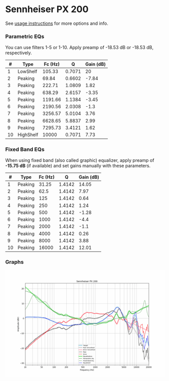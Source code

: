 # Sennheiser PX 200
See [usage instructions](https://github.com/jaakkopasanen/AutoEq#usage) for more options and info.

### Parametric EQs
You can use filters 1-5 or 1-10. Apply preamp of -18.53 dB or -18.53 dB, respectively.

|   # | Type      |   Fc (Hz) |      Q |   Gain (dB) |
|-----|-----------|-----------|--------|-------------|
|   1 | LowShelf  |    105.33 | 0.7071 |       20    |
|   2 | Peaking   |     69.84 | 0.6602 |       -7.84 |
|   3 | Peaking   |    222.71 | 1.0809 |        1.82 |
|   4 | Peaking   |    638.29 | 2.6157 |       -3.35 |
|   5 | Peaking   |   1191.66 | 1.1384 |       -3.45 |
|   6 | Peaking   |   2190.56 | 2.0308 |       -1.3  |
|   7 | Peaking   |   3256.57 | 5.0104 |        3.76 |
|   8 | Peaking   |   6628.65 | 5.8837 |        2.99 |
|   9 | Peaking   |   7295.73 | 3.4121 |        1.62 |
|  10 | HighShelf |  10000    | 0.7071 |        7.73 |

### Fixed Band EQs
When using fixed band (also called graphic) equalizer, apply preamp of **-15.75 dB** (if available) and set gains manually with these parameters.

|   # | Type    |   Fc (Hz) |      Q |   Gain (dB) |
|-----|---------|-----------|--------|-------------|
|   1 | Peaking |     31.25 | 1.4142 |       14.05 |
|   2 | Peaking |     62.5  | 1.4142 |        7.97 |
|   3 | Peaking |    125    | 1.4142 |        0.64 |
|   4 | Peaking |    250    | 1.4142 |        1.24 |
|   5 | Peaking |    500    | 1.4142 |       -1.28 |
|   6 | Peaking |   1000    | 1.4142 |       -4.4  |
|   7 | Peaking |   2000    | 1.4142 |       -1.1  |
|   8 | Peaking |   4000    | 1.4142 |        0.26 |
|   9 | Peaking |   8000    | 1.4142 |        3.88 |
|  10 | Peaking |  16000    | 1.4142 |       12.01 |

### Graphs
![](./Sennheiser%20PX%20200.png)
